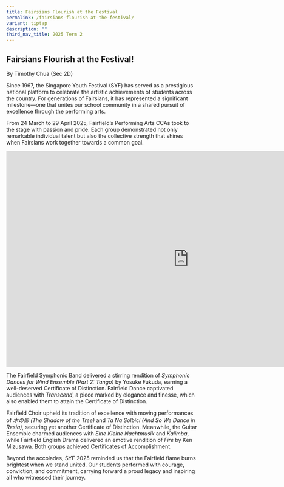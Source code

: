 ```yaml
---
title: Fairsians Flourish at the Festival
permalink: /fairsians-flourish-at-the-festival/
variant: tiptap
description: ""
third_nav_title: 2025 Term 2
---
```

<h2><strong>Fairsians Flourish at the Festival!</strong></h2>
<p>By Timothy Chua (Sec 2D)</p>
<p>Since 1967, the Singapore Youth Festival (SYF) has served as a prestigious
national platform to celebrate the artistic achievements of students across
the country. For generations of Fairsians, it has represented a significant
milestone—one that unites our school community in a shared pursuit of excellence
through the performing arts.</p>
<p>From 24 March to 29 April 2025, Fairfield’s Performing Arts CCAs took
to the stage with passion and pride. Each group demonstrated not only remarkable
individual talent but also the collective strength that shines when Fairsians
work together towards a common goal.</p>
<div class="iframe-wrapper">
<iframe height="569" width="960" allowfullscreen="true" frameborder="0" src="https://docs.google.com/presentation/d/e/2PACX-1vSMSk8uvMZHZ5Rvq8dWfmAfgkc1493pBq6pT1Vby4zB5wGXB2ed9eNqdpbnEuT0MEeNRwm1UZFmvAvJ/pubembed?start=true&amp;loop=true&amp;delayms=3000"></iframe>
</div>
<p>The Fairfield Symphonic Band delivered a stirring rendition of <em>Symphonic Dances for Wind Ensemble (Part 2: Tango)</em> by
Yosuke Fukuda, earning a well-deserved Certificate of Distinction. Fairfield
Dance captivated audiences with <em>Transcend</em>, a piece marked by elegance
and finesse, which also enabled them to attain the Certificate of Distinction.</p>
<p>Fairfield Choir upheld its tradition of excellence with moving performances
of <em>木の影 (The Shadow of the Tree)</em> and <em>Ta Na Solbici (And So We Dance in Resia)</em>,
securing yet another Certificate of Distinction. Meanwhile, the Guitar
Ensemble charmed audiences with <em>Eine Kleine Nachtmusik</em> and <em>Kalimba</em>,
while Fairfield English Drama delivered an emotive rendition of <em>Fire</em> by
Ken Mizusawa. Both groups achieved Certificates of Accomplishment.</p>
<p>Beyond the accolades, SYF 2025 reminded us that the Fairfield flame burns
brightest when we stand united. Our students performed with courage, conviction,
and commitment, carrying forward a proud legacy and inspiring all who witnessed
their journey.</p>
<p></p>